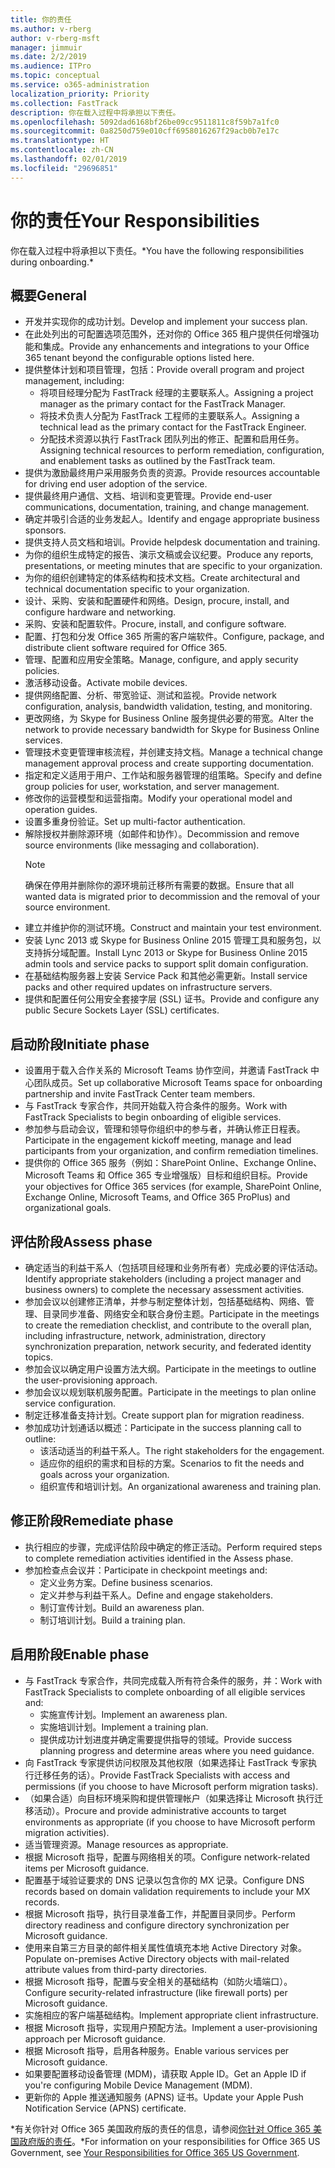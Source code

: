 ```yaml
---
title: 你的责任
ms.author: v-rberg
author: v-rberg-msft
manager: jimmuir
ms.date: 2/2/2019
ms.audience: ITPro
ms.topic: conceptual
ms.service: o365-administration
localization_priority: Priority
ms.collection: FastTrack
description: 你在载入过程中将承担以下责任。
ms.openlocfilehash: 5092dad6168bf26be09cc9511811c8f59b7a1fc0
ms.sourcegitcommit: 0a8250d759e010cff6958016267f29acb0b7e17c
ms.translationtype: HT
ms.contentlocale: zh-CN
ms.lasthandoff: 02/01/2019
ms.locfileid: "29696851"
---
```

# <a name="your-responsibilities"></a><span data-ttu-id="8385a-103">你的责任</span><span class="sxs-lookup"><span data-stu-id="8385a-103">Your Responsibilities</span></span>

<span data-ttu-id="8385a-104">你在载入过程中将承担以下责任。\*</span><span class="sxs-lookup"><span data-stu-id="8385a-104">You have the following responsibilities during onboarding.\*</span></span>
  
## <a name="general"></a><span data-ttu-id="8385a-105">概要</span><span class="sxs-lookup"><span data-stu-id="8385a-105">General</span></span>

- <span data-ttu-id="8385a-106">开发并实现你的成功计划。</span><span class="sxs-lookup"><span data-stu-id="8385a-106">Develop and implement your success plan.</span></span>
- <span data-ttu-id="8385a-107">在此处列出的可配置选项范围外，还对你的 Office 365 租户提供任何增强功能和集成。</span><span class="sxs-lookup"><span data-stu-id="8385a-107">Provide any enhancements and integrations to your Office 365 tenant beyond the configurable options listed here.</span></span>  
- <span data-ttu-id="8385a-108">提供整体计划和项目管理，包括：</span><span class="sxs-lookup"><span data-stu-id="8385a-108">Provide overall program and project management, including:</span></span> 
  - <span data-ttu-id="8385a-109">将项目经理分配为 FastTrack 经理的主要联系人。</span><span class="sxs-lookup"><span data-stu-id="8385a-109">Assigning a project manager as the primary contact for the FastTrack Manager.</span></span>
  - <span data-ttu-id="8385a-110">将技术负责人分配为 FastTrack 工程师的主要联系人。</span><span class="sxs-lookup"><span data-stu-id="8385a-110">Assigning a technical lead as the primary contact for the FastTrack Engineer.</span></span>
  - <span data-ttu-id="8385a-111">分配技术资源以执行 FastTrack 团队列出的修正、配置和启用任务。</span><span class="sxs-lookup"><span data-stu-id="8385a-111">Assigning technical resources to perform remediation, configuration, and enablement tasks as outlined by the FastTrack team.</span></span> 
- <span data-ttu-id="8385a-112">提供为激励最终用户采用服务负责的资源。</span><span class="sxs-lookup"><span data-stu-id="8385a-112">Provide resources accountable for driving end user adoption of the service.</span></span> 
- <span data-ttu-id="8385a-113">提供最终用户通信、文档、培训和变更管理。</span><span class="sxs-lookup"><span data-stu-id="8385a-113">Provide end-user communications, documentation, training, and change management.</span></span>
- <span data-ttu-id="8385a-114">确定并吸引合适的业务发起人。</span><span class="sxs-lookup"><span data-stu-id="8385a-114">Identify and engage appropriate business sponsors.</span></span>  
- <span data-ttu-id="8385a-115">提供支持人员文档和培训。</span><span class="sxs-lookup"><span data-stu-id="8385a-115">Provide helpdesk documentation and training.</span></span>  
- <span data-ttu-id="8385a-116">为你的组织生成特定的报告、演示文稿或会议纪要。</span><span class="sxs-lookup"><span data-stu-id="8385a-116">Produce any reports, presentations, or meeting minutes that are specific to your organization.</span></span> 
- <span data-ttu-id="8385a-117">为你的组织创建特定的体系结构和技术文档。</span><span class="sxs-lookup"><span data-stu-id="8385a-117">Create architectural and technical documentation specific to your organization.</span></span>   
- <span data-ttu-id="8385a-118">设计、采购、安装和配置硬件和网络。</span><span class="sxs-lookup"><span data-stu-id="8385a-118">Design, procure, install, and configure hardware and networking.</span></span>   
- <span data-ttu-id="8385a-119">采购、安装和配置软件。</span><span class="sxs-lookup"><span data-stu-id="8385a-119">Procure, install, and configure software.</span></span>  
- <span data-ttu-id="8385a-120">配置、打包和分发 Office 365 所需的客户端软件。</span><span class="sxs-lookup"><span data-stu-id="8385a-120">Configure, package, and distribute client software required for Office 365.</span></span>  
- <span data-ttu-id="8385a-121">管理、配置和应用安全策略。</span><span class="sxs-lookup"><span data-stu-id="8385a-121">Manage, configure, and apply security policies.</span></span>
- <span data-ttu-id="8385a-122">激活移动设备。</span><span class="sxs-lookup"><span data-stu-id="8385a-122">Activate mobile devices.</span></span>
- <span data-ttu-id="8385a-123">提供网络配置、分析、带宽验证、测试和监视。</span><span class="sxs-lookup"><span data-stu-id="8385a-123">Provide network configuration, analysis, bandwidth validation, testing, and monitoring.</span></span> 
- <span data-ttu-id="8385a-124">更改网络，为 Skype for Business Online 服务提供必要的带宽。</span><span class="sxs-lookup"><span data-stu-id="8385a-124">Alter the network to provide necessary bandwidth for Skype for Business Online services.</span></span> 
- <span data-ttu-id="8385a-125">管理技术变更管理审核流程，并创建支持文档。</span><span class="sxs-lookup"><span data-stu-id="8385a-125">Manage a technical change management approval process and create supporting documentation.</span></span>  
- <span data-ttu-id="8385a-126">指定和定义适用于用户、工作站和服务器管理的组策略。</span><span class="sxs-lookup"><span data-stu-id="8385a-126">Specify and define group policies for user, workstation, and server management.</span></span> 
- <span data-ttu-id="8385a-127">修改你的运营模型和运营指南。</span><span class="sxs-lookup"><span data-stu-id="8385a-127">Modify your operational model and operation guides.</span></span> 
- <span data-ttu-id="8385a-128">设置多重身份验证。</span><span class="sxs-lookup"><span data-stu-id="8385a-128">Set up multi-factor authentication.</span></span>  
- <span data-ttu-id="8385a-129">解除授权并删除源环境（如邮件和协作）。</span><span class="sxs-lookup"><span data-stu-id="8385a-129">Decommission and remove source environments (like messaging and collaboration).</span></span> 
    > [!NOTE]
    > <span data-ttu-id="8385a-130">确保在停用并删除你的源环境前迁移所有需要的数据。</span><span class="sxs-lookup"><span data-stu-id="8385a-130">Ensure that all wanted data is migrated prior to decommission and the removal of your source environment.</span></span> 
- <span data-ttu-id="8385a-131">建立并维护你的测试环境。</span><span class="sxs-lookup"><span data-stu-id="8385a-131">Construct and maintain your test environment.</span></span>  
- <span data-ttu-id="8385a-132">安装 Lync 2013 或 Skype for Business Online 2015 管理工具和服务包，以支持拆分域配置。</span><span class="sxs-lookup"><span data-stu-id="8385a-132">Install Lync 2013 or Skype for Business Online 2015 admin tools and service packs to support split domain configuration.</span></span>
- <span data-ttu-id="8385a-133">在基础结构服务器上安装 Service Pack 和其他必需更新。</span><span class="sxs-lookup"><span data-stu-id="8385a-133">Install service packs and other required updates on infrastructure servers.</span></span> 
- <span data-ttu-id="8385a-134">提供和配置任何公用安全套接字层 (SSL) 证书。</span><span class="sxs-lookup"><span data-stu-id="8385a-134">Provide and configure any public Secure Sockets Layer (SSL) certificates.</span></span> 
    
## <a name="initiate-phase"></a><span data-ttu-id="8385a-135">启动阶段</span><span class="sxs-lookup"><span data-stu-id="8385a-135">Initiate phase</span></span>

- <span data-ttu-id="8385a-136">设置用于载入合作关系的 Microsoft Teams 协作空间，并邀请 FastTrack 中心团队成员。</span><span class="sxs-lookup"><span data-stu-id="8385a-136">Set up collaborative Microsoft Teams space for onboarding partnership and invite FastTrack Center team members.</span></span>   
- <span data-ttu-id="8385a-137">与 FastTrack 专家合作，共同开始载入符合条件的服务。</span><span class="sxs-lookup"><span data-stu-id="8385a-137">Work with FastTrack Specialists to begin onboarding of eligible services.</span></span>    
- <span data-ttu-id="8385a-138">参加参与启动会议，管理和领导你组织中的参与者，并确认修正日程表。</span><span class="sxs-lookup"><span data-stu-id="8385a-138">Participate in the engagement kickoff meeting, manage and lead participants from your organization, and confirm remediation timelines.</span></span>   
- <span data-ttu-id="8385a-139">提供你的 Office 365 服务（例如：SharePoint Online、Exchange Online、Microsoft Teams 和 Office 365 专业增强版）目标和组织目标。</span><span class="sxs-lookup"><span data-stu-id="8385a-139">Provide your objectives for Office 365 services (for example, SharePoint Online, Exchange Online, Microsoft Teams, and Office 365 ProPlus) and organizational goals.</span></span>
    
## <a name="assess-phase"></a><span data-ttu-id="8385a-140">评估阶段</span><span class="sxs-lookup"><span data-stu-id="8385a-140">Assess phase</span></span>

- <span data-ttu-id="8385a-141">确定适当的利益干系人（包括项目经理和业务所有者）完成必要的评估活动。</span><span class="sxs-lookup"><span data-stu-id="8385a-141">Identify appropriate stakeholders (including a project manager and business owners) to complete the necessary assessment activities.</span></span>    
- <span data-ttu-id="8385a-142">参加会议以创建修正清单，并参与制定整体计划，包括基础结构、网络、管理、目录同步准备、网络安全和联合身份主题。</span><span class="sxs-lookup"><span data-stu-id="8385a-142">Participate in the meetings to create the remediation checklist, and contribute to the overall plan, including infrastructure, network, administration, directory synchronization preparation, network security, and federated identity topics.</span></span>   
- <span data-ttu-id="8385a-143">参加会议以确定用户设置方法大纲。</span><span class="sxs-lookup"><span data-stu-id="8385a-143">Participate in the meetings to outline the user-provisioning approach.</span></span>  
- <span data-ttu-id="8385a-144">参加会议以规划联机服务配置。</span><span class="sxs-lookup"><span data-stu-id="8385a-144">Participate in the meetings to plan online service configuration.</span></span>    
- <span data-ttu-id="8385a-145">制定迁移准备支持计划。</span><span class="sxs-lookup"><span data-stu-id="8385a-145">Create support plan for migration readiness.</span></span> 
- <span data-ttu-id="8385a-146">参加成功计划通话以概述：</span><span class="sxs-lookup"><span data-stu-id="8385a-146">Participate in the success planning call to outline:</span></span>   
  - <span data-ttu-id="8385a-147">该活动适当的利益干系人。</span><span class="sxs-lookup"><span data-stu-id="8385a-147">The right stakeholders for the engagement.</span></span>  
  - <span data-ttu-id="8385a-148">适应你的组织的需求和目标的方案。</span><span class="sxs-lookup"><span data-stu-id="8385a-148">Scenarios to fit the needs and goals across your organization.</span></span>
  - <span data-ttu-id="8385a-149">组织宣传和培训计划。</span><span class="sxs-lookup"><span data-stu-id="8385a-149">An organizational awareness and training plan.</span></span>
    
## <a name="remediate-phase"></a><span data-ttu-id="8385a-150">修正阶段</span><span class="sxs-lookup"><span data-stu-id="8385a-150">Remediate phase</span></span>

- <span data-ttu-id="8385a-151">执行相应的步骤，完成评估阶段中确定的修正活动。</span><span class="sxs-lookup"><span data-stu-id="8385a-151">Perform required steps to complete remediation activities identified in the Assess phase.</span></span> 
- <span data-ttu-id="8385a-152">参加检查点会议并：</span><span class="sxs-lookup"><span data-stu-id="8385a-152">Participate in checkpoint meetings and:</span></span> 
  - <span data-ttu-id="8385a-153">定义业务方案。</span><span class="sxs-lookup"><span data-stu-id="8385a-153">Define business scenarios.</span></span>   
  - <span data-ttu-id="8385a-154">定义并参与利益干系人。</span><span class="sxs-lookup"><span data-stu-id="8385a-154">Define and engage stakeholders.</span></span>
  - <span data-ttu-id="8385a-155">制订宣传计划。</span><span class="sxs-lookup"><span data-stu-id="8385a-155">Build an awareness plan.</span></span> 
  - <span data-ttu-id="8385a-156">制订培训计划。</span><span class="sxs-lookup"><span data-stu-id="8385a-156">Build a training plan.</span></span>
    
## <a name="enable-phase"></a><span data-ttu-id="8385a-157">启用阶段</span><span class="sxs-lookup"><span data-stu-id="8385a-157">Enable phase</span></span>

- <span data-ttu-id="8385a-158">与 FastTrack 专家合作，共同完成载入所有符合条件的服务，并：</span><span class="sxs-lookup"><span data-stu-id="8385a-158">Work with FastTrack Specialists to complete onboarding of all eligible services and:</span></span>  
  - <span data-ttu-id="8385a-159">实施宣传计划。</span><span class="sxs-lookup"><span data-stu-id="8385a-159">Implement an awareness plan.</span></span>  
  - <span data-ttu-id="8385a-160">实施培训计划。</span><span class="sxs-lookup"><span data-stu-id="8385a-160">Implement a training plan.</span></span> 
  - <span data-ttu-id="8385a-161">提供成功计划进度并确定需要提供指导的领域。</span><span class="sxs-lookup"><span data-stu-id="8385a-161">Provide success planning progress and determine areas where you need guidance.</span></span>
- <span data-ttu-id="8385a-162">向 FastTrack 专家提供访问权限及其他权限（如果选择让 FastTrack 专家执行迁移任务的话）。</span><span class="sxs-lookup"><span data-stu-id="8385a-162">Provide FastTrack Specialists with access and permissions (if you choose to have Microsoft perform migration tasks).</span></span>  
- <span data-ttu-id="8385a-163">（如果合适）向目标环境采购和提供管理帐户（如果选择让 Microsoft 执行迁移活动）。</span><span class="sxs-lookup"><span data-stu-id="8385a-163">Procure and provide administrative accounts to target environments as appropriate (if you choose to have Microsoft perform migration activities).</span></span>   
- <span data-ttu-id="8385a-164">适当管理资源。</span><span class="sxs-lookup"><span data-stu-id="8385a-164">Manage resources as appropriate.</span></span>   
- <span data-ttu-id="8385a-165">根据 Microsoft 指导，配置与网络相关的项。</span><span class="sxs-lookup"><span data-stu-id="8385a-165">Configure network-related items per Microsoft guidance.</span></span>  
- <span data-ttu-id="8385a-166">配置基于域验证要求的 DNS 记录以包含你的 MX 记录。</span><span class="sxs-lookup"><span data-stu-id="8385a-166">Configure DNS records based on domain validation requirements to include your MX records.</span></span>   
- <span data-ttu-id="8385a-167">根据 Microsoft 指导，执行目录准备工作，并配置目录同步。</span><span class="sxs-lookup"><span data-stu-id="8385a-167">Perform directory readiness and configure directory synchronization per Microsoft guidance.</span></span>
- <span data-ttu-id="8385a-168">使用来自第三方目录的邮件相关属性值填充本地 Active Directory 对象。</span><span class="sxs-lookup"><span data-stu-id="8385a-168">Populate on-premises Active Directory objects with mail-related attribute values from third-party directories.</span></span>   
- <span data-ttu-id="8385a-169">根据 Microsoft 指导，配置与安全相关的基础结构（如防火墙端口）。</span><span class="sxs-lookup"><span data-stu-id="8385a-169">Configure security-related infrastructure (like firewall ports) per Microsoft guidance.</span></span>
- <span data-ttu-id="8385a-170">实施相应的客户端基础结构。</span><span class="sxs-lookup"><span data-stu-id="8385a-170">Implement appropriate client infrastructure.</span></span>  
- <span data-ttu-id="8385a-171">根据 Microsoft 指导，实现用户预配方法。</span><span class="sxs-lookup"><span data-stu-id="8385a-171">Implement a user-provisioning approach per Microsoft guidance.</span></span>  
- <span data-ttu-id="8385a-172">根据 Microsoft 指导，启用各种服务。</span><span class="sxs-lookup"><span data-stu-id="8385a-172">Enable various services per Microsoft guidance.</span></span>  
- <span data-ttu-id="8385a-173">如果要配置移动设备管理 (MDM)，请获取 Apple ID。</span><span class="sxs-lookup"><span data-stu-id="8385a-173">Get an Apple ID if you're configuring Mobile Device Management (MDM).</span></span>   
- <span data-ttu-id="8385a-174">更新你的 Apple 推送通知服务 (APNS) 证书。</span><span class="sxs-lookup"><span data-stu-id="8385a-174">Update your Apple Push Notification Service (APNS) certificate.</span></span>
    
<span data-ttu-id="8385a-175">\*有关你针对 Office 365 美国政府版的责任的信息，请参阅[你针对 Office 365 美国政府版的责任](US-Gov-appendix-your-responsibilities.md)。</span><span class="sxs-lookup"><span data-stu-id="8385a-175">\*For information on your responsibilities for Office 365 US Government, see [Your Responsibilities for Office 365 US Government](US-Gov-appendix-your-responsibilities.md).</span></span>
  

